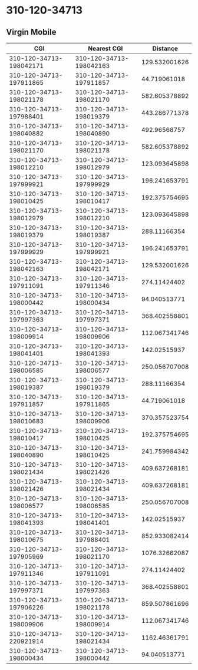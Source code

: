 # 310-120-34713
## Virgin Mobile


| CGI | Nearest CGI | Distance |
|-----|-------------|----------|
| 310-120-34713-198042171 | 310-120-34713-198042163 | 129.532001626 |
| 310-120-34713-197911865 | 310-120-34713-197911857 | 44.719061018 |
| 310-120-34713-198021178 | 310-120-34713-198021170 | 582.605378892 |
| 310-120-34713-197988401 | 310-120-34713-198019379 | 443.286771378 |
| 310-120-34713-198040882 | 310-120-34713-198040890 | 492.96568757 |
| 310-120-34713-198021170 | 310-120-34713-198021178 | 582.605378892 |
| 310-120-34713-198012210 | 310-120-34713-198012979 | 123.093645898 |
| 310-120-34713-197999921 | 310-120-34713-197999929 | 196.241653791 |
| 310-120-34713-198010425 | 310-120-34713-198010417 | 192.375754695 |
| 310-120-34713-198012979 | 310-120-34713-198012210 | 123.093645898 |
| 310-120-34713-198019379 | 310-120-34713-198019387 | 288.11166354 |
| 310-120-34713-197999929 | 310-120-34713-197999921 | 196.241653791 |
| 310-120-34713-198042163 | 310-120-34713-198042171 | 129.532001626 |
| 310-120-34713-197911091 | 310-120-34713-197911346 | 274.11424402 |
| 310-120-34713-198000442 | 310-120-34713-198000434 | 94.040513771 |
| 310-120-34713-197997363 | 310-120-34713-197997371 | 368.402558801 |
| 310-120-34713-198009914 | 310-120-34713-198009906 | 112.067341746 |
| 310-120-34713-198041401 | 310-120-34713-198041393 | 142.02515937 |
| 310-120-34713-198006585 | 310-120-34713-198006577 | 250.056707008 |
| 310-120-34713-198019387 | 310-120-34713-198019379 | 288.11166354 |
| 310-120-34713-197911857 | 310-120-34713-197911865 | 44.719061018 |
| 310-120-34713-198010683 | 310-120-34713-198009906 | 370.357523754 |
| 310-120-34713-198010417 | 310-120-34713-198010425 | 192.375754695 |
| 310-120-34713-198040890 | 310-120-34713-198010425 | 241.759984342 |
| 310-120-34713-198021434 | 310-120-34713-198021426 | 409.637268181 |
| 310-120-34713-198021426 | 310-120-34713-198021434 | 409.637268181 |
| 310-120-34713-198006577 | 310-120-34713-198006585 | 250.056707008 |
| 310-120-34713-198041393 | 310-120-34713-198041401 | 142.02515937 |
| 310-120-34713-198010675 | 310-120-34713-197988401 | 852.933082414 |
| 310-120-34713-197905969 | 310-120-34713-198021170 | 1076.32662087 |
| 310-120-34713-197911346 | 310-120-34713-197911091 | 274.11424402 |
| 310-120-34713-197997371 | 310-120-34713-197997363 | 368.402558801 |
| 310-120-34713-197906226 | 310-120-34713-198021178 | 859.507861696 |
| 310-120-34713-198009906 | 310-120-34713-198009914 | 112.067341746 |
| 310-120-34713-220921914 | 310-120-34713-198021434 | 1162.46361791 |
| 310-120-34713-198000434 | 310-120-34713-198000442 | 94.040513771 |
